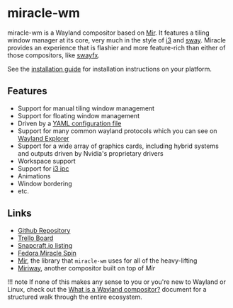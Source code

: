 # miracle-wm

miracle-wm is a Wayland compositor based on
[Mir](https://github.com/MirServer/mir). It features a tiling window manager at
its core, very much in the style of [i3](https://i3wm.org/) and
[sway](https://github.com/swaywm/sway). Miracle provides an experience that is flashier and more feature-rich than either of those compositors, like [swayfx](https://github.com/WillPower3309/swayfx).

See the [installation guide](getting_started/installation.md) for installation instructions on your platform.

## Features
- Support for manual tiling window management
- Support for floating window management
- Driven by a [YAML configuration file](./configuration/introduction.md)
- Support for many common wayland protocols which you can see on [Wayland Explorer](https://wayland.app/protocols/)
- Support for a wide array of graphics cards, including hybrid systems and outputs driven by Nvidia's proprietary drivers
- Workspace support
- Support for [i3 ipc](https://i3wm.org/docs/ipc.html)
- Animations
- Window bordering
- etc.

## Links
- [Github Repository](https://github.com/miracle-wm-org/miracle-wm)
- [Trello Board](https://trello.com/b/ldzWTZDK/miracle)
- [Snapcraft.io listing](https://snapcraft.io/miracle-wm)
- [Fedora Miracle Spin](https://fedoraproject.org/spins/miraclewm/)
- [Mir](https://github.com/canonical/mir), the library that `miracle-wm` uses for all of the heavy-lifting
- [Miriway](https://github.com/Miriway/Miriway), another compositor built on top of *Mir*

!!! note
    If none of this makes any sense to you or you're new to Wayland or Linux, check out the [What is a Wayland compositor?](getting_started/what_is_a_wayland_compositor.md) document for a structured walk through the entire ecosystem.
